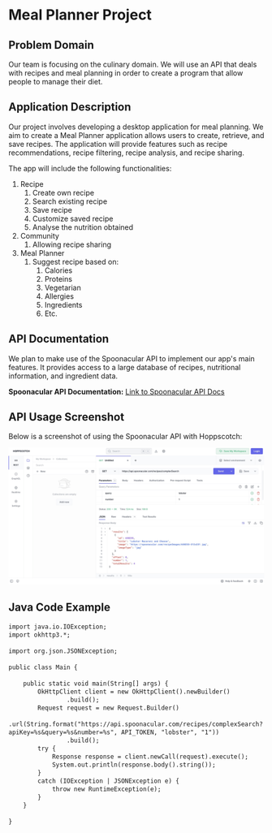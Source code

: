 # Meal Planner Project

## Problem Domain
Our team is focusing on the culinary domain. We will use an API that deals with recipes and meal planning in order to create a program that allow people to manage their diet.

## Application Description
Our project involves developing a desktop application for meal planning. We aim to create a Meal Planner application allows users to create, retrieve, and save recipes. The application will provide features such as recipe recommendations, recipe filtering, recipe analysis, and recipe sharing.

The app will include the following functionalities:

1. Recipe
    1. Create own recipe
    2. Search existing recipe
    3. Save recipe
    3. Customize saved recipe
    4. Analyse the nutrition obtained
2. Community
    1. Allowing recipe sharing
3. Meal Planner
    1. Suggest recipe based on:
        1. Calories
        2. Proteins
        3. Vegetarian
        4. Allergies
        5. Ingredients
        6. Etc.

## API Documentation
We plan to make use of the Spoonacular API to implement our app's main features. It provides access to a large database of recipes, nutritional information, and ingredient data.

**Spoonacular API Documentation:** [Link to Spoonacular API Docs](https://spoonacular.com/food-api/docs)


## API Usage Screenshot
Below is a screenshot of using the Spoonacular API with Hoppscotch:

![Waiting for the picture](./pic/Week3.jpg)

## Java Code Example
```
import java.io.IOException;
import okhttp3.*;

import org.json.JSONException;

public class Main {

    public static void main(String[] args) {
        OkHttpClient client = new OkHttpClient().newBuilder()
                .build();
        Request request = new Request.Builder()
                .url(String.format("https://api.spoonacular.com/recipes/complexSearch?apiKey=%s&query=%s&number=%s", API_TOKEN, "lobster", "1"))
                .build();
        try {
            Response response = client.newCall(request).execute();
            System.out.println(response.body().string());
        }
        catch (IOException | JSONException e) {
            throw new RuntimeException(e);
        }
    }

}

```

